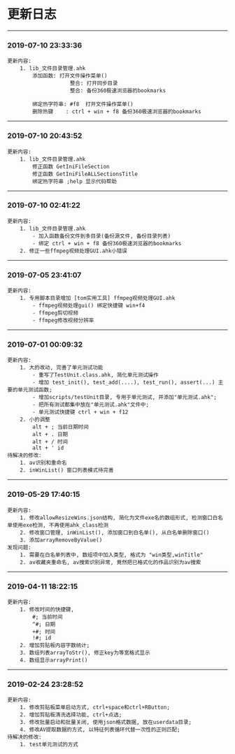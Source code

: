 ﻿# 更新日志

---

### 2019-07-10 23:33:36
    更新内容:
        1. lib_文件目录管理.ahk
            添加函数: 打开文件操作菜单()
                        整合: 打开同步目录
                        整合: 备份360极速浏览器的bookmarks

            绑定热字符串: #f8  打开文件操作菜单()
            删除热键    : ctrl + win + f8 备份360极速浏览器的bookmarks

---

### 2019-07-10 20:43:52
    更新内容:
        1. lib_文件目录管理.ahk
            修正函数 GetIniFileSection
            修正函数 GetIniFileALLSectionsTitle
            绑定热字符串 ;help 显示代码帮助

---

### 2019-07-10 02:41:22
    更新内容:
        1. lib_文件目录管理.ahk
            - 加入函数备份文件到多目录(备份源文件, 备份目录列表)
            - 绑定 ctrl + win + f8 备份360极速浏览器的bookmarks
        2. 修正一些ffmpeg视频处理GUI.ahk小错误

---

### 2019-07-05 23:41:07
    更新内容:
        1. 专用脚本目录增加 [tom实用工具] ffmpeg视频处理GUI.ahk
            - ffmpeg视频处理gui() 绑定快捷键 win+f4
            - ffmpeg剪切视频
            - ffmpeg修改视频分辨率

---

### 2019-07-01 00:09:32
    更新内容:
        1. 大的改动, 完善了单元测试功能
            - 重写了TestUnit.class.ahk, 简化单元测试操作
            - 增加 test_init(), test_add(....), test_run(), assert(...) 主要的单元测试函数;
            - 增加scripts/testUnit目录, 专用于单元测试, 并添加"单元测试.ahk";
            - 把所有测试都集中放在"单元测试.ahk"文件中;
            - 单元测试快捷键 ctrl + win + f12
        2. 小的调整
            alt + ; 当前日期时间
            alt + . 日期
            alt + / 时间
            alt + ' id
    待解决的修改:
        1. av识别和重命名
        2. inWinList() 窗口列表模式待完善

---

### 2019-05-29 17:40:15
    更新内容:
        1. 修改allowResizeWins.json结构, 简化为文件exe名的数组形式, 检测窗口白名单使用exe检测, 不再使用ahk_class检测
        2. 修改窗口管理, inWinList(), 添加窗口到白名单(), 从白名单删除窗口()
        3. 添加arrayRemoveByValue()
    发现问题:
        1. 需要在白名单列表中, 数组项中加入类型, 格式为 "win类型,winTitle"
        2. av收藏夹重命名, av搜索识别异常, 竟然把已格式化的作品识别为av搜索

---

### 2019-04-11 18:22:15
    更新内容:
        1. 修改时间的快捷键,
            #; 当前时间
            ^#; 日期
            +#; 时间
            !#; id
        2. 增加剪贴板内容字数统计;
        3. 数组列表arrayToStr(), 修正key为等宽格式显示
        4. 数组显示arrayPrint()

---

### 2019-02-24 23:28:52
    更新内容:
        1. 修改剪贴板菜单启动方式, ctrl+space和ctrl+RButton;
        2. 增加剪贴板清洗选择功能, ctrl+点选;
        3. 修改批量启动和批量关闭, 使用json格式数据, 放在userdata目录;
        4. 修改AV提取数据的方式, 以特征列表循环代替一次性的正则匹配;
    待解决的修改:
        1. test单元测试的方式
